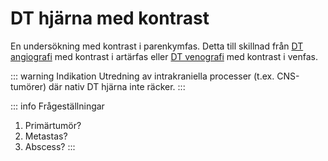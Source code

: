 # DT hjärna med kontrast

En undersökning med kontrast i parenkymfas. Detta till skillnad från [DT angiografi](dt-angiografi.md) med kontrast i artärfas eller [DT venografi](dt-venografi-sinustrombos.md) med kontrast i venfas. 

::: warning Indikation
Utredning av intrakraniella processer (t.ex. CNS-tumörer) där nativ DT hjärna inte räcker. 
:::

::: info Frågeställningar
1. Primärtumör?
2. Metastas?
3. Abscess?
:::